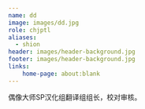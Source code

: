 ```yaml
---
name: dd
image: images/dd.jpg
role: chjptl
aliases:
  - shion
header: images/header-background.jpg
footer: images/header-background.jpg
links:
    home-page: about:blank
---
```


偶像大师SP汉化组翻译组组长，校对审核。